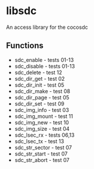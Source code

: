 # libsdc

An access library for the cocosdc

## Functions

* sdc_enable - tests 01-13
* sdc_disable - tests 01-13
* sdc_delete - test 12
* sdc_dir_get - test 02
* sdc_dir_init - test 05
* sdc_dir_make - test 08
* sdc_dir_page - test 05
* sdc_dir_set - test 09
* sdc_img_info - test 03
* sdc_img_mount - test 11
* sdc_img_new - test 10
* sdc_img_size - test 04
* sdc_lsec_rx - tests 06,13
* sdc_lsec_tx - test 13
* sdc_str_sector - test 07
* sdc_str_start - test 07
* sdc_str_abort - test 07
